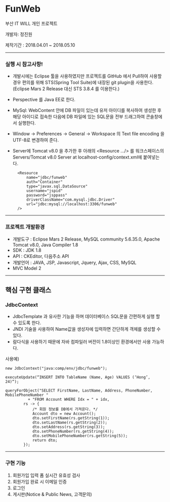 # FunWeb
부산 IT WILL 개인 프로젝트

개발자: 정진원

제작기간 : 2018.04.01 ~ 2018.05.10

---

### 실행 시 참고사항!
- 개발시에는 Eclipse 툴을 사용하였지만 프로젝트를 GitHub 에서 Pull하여 사용할 경우 편의를 위해 STS(Spring Tool Suite)에 내장된 git plugin을 사용한다. (Eclipse Mars 2 Release 대신 STS 3.8.4 를 이용한다.)
- Perspective 를 Java EE로 한다.
- MySql: WebContent 안에 DB 파일이 있는데 유저 아이디를 복사하여 생성한 후 해당 아이디로 접속한 다음에 DB 파일에 있는 SQL문을 전부 드래그하여 콘솔창에서 실행한다.
- Window -> Preferences -> General -> Workspace 의 Text file encoding 을 UTF-8로 변경하여 준다.
- Server에 Tomcat v8.0 을 추가한 후 아래의 <Resource .../> 를 워크스페이스의 Servers/Tomcat v8.0 Server at localhost-config/context.xml에 붙여넣는다.

	    <Resource
		    name="jdbc/funweb"
		    auth="Container"
		    type="javax.sql.DataSource"
		    username="jspid"
		    password="jsppass"
		    driverClassName="com.mysql.jdbc.Driver"
		    url="jdbc:mysql://localhost:3306/funweb"
	    />
	    
---

### 프로젝트 개발환경
- 개발도구 : Eclipse Mars 2 Release, MySQL community 5.6.35.0, Apache Tomcat v8.0, Java Compiler 1.8
- SDK : JDK 1.8
- API : CKEditor, 다음주소 API
- 개발언어 : JAVA, JSP, Javascript, Jquery, Ajax, CSS, MySQL
- MVC Model 2

---

## 핵심 구현 클래스

### JdbcContext

- JdbcTemplate 과 유사한 기능을 하며 데이터베이스 SQL문을 간편하게 실행 할 수 있도록 한다.
- JNDI 기술을 사용하여 Name값을 생성자에 입력하면 간단하게 객체를 생성할 수 있다.
- 람다식을 사용하기 때문에 자바 컴파일러 버전이 1.8이상인 환경에서만 사용 가능하다.

사용예)
	
	new JdbcContext("java:comp/env/jdbc/funweb");
	
	executeUpdate(“INSERT INTO TableName (Name, Age) VALUES (‘Hong’, 24)“);
	
	queryForObject("SELECT FirstName, LastName, Address, PhoneNumber, MobilePhoneNumber "
		      + "FROM Account WHERE Idx = " + idx,
			rs -> {
				/* 회원 정보를 DB에서 가져온다. */
				Account dto = new Account();
				dto.setFirstName(rs.getString(1));
				dto.setLastName(rs.getString(2));
				dto.setAddress(rs.getString(3));
				dto.setPhoneNumber(rs.getString(4));
				dto.setMobilePhoneNumber(rs.getString(5));
				return dto;
			});


---

### 구현 기능
1. 회원가입 입력 폼 실시간 유효성 검사
2. 회원가입 완료 시 이메일 인증
3. 로그인
4. 게시판(Notice & Public News, 고객문의)

